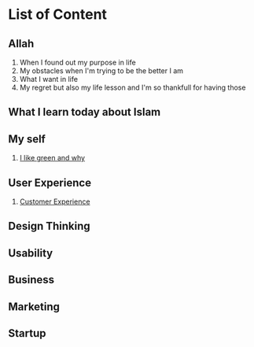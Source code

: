 # List of Content

## Allah
1. When I found out my purpose in life
2. My obstacles when I'm trying to be the better I am
3. What I want in life
4. My regret but also my life lesson and I'm so thankfull for having those

## What I learn today about Islam

## My self
1. <a href="https://oak.my.id/I-like-green-and-why">I like green and why</a>

## User Experience
1. <a href="https://oak.my.id/customer-experience">Customer Experience</a>


## Design Thinking

## Usability

## Business

## Marketing

## Startup
